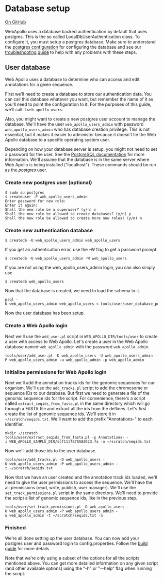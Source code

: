 # Database setup

<a href="https://github.com/GMOD/Apollo/blob/master/docs/Database_setup.md">On GitHub</a>

WebApollo uses a database backed authentication by default that uses postgres.
This is the so called LocalDbUserAuthentication class. To configure it, you must
setup a postgres database. Make sure to understand the [postgres configuration](http://www.postgresql.org/docs/current/static/auth-pg-hba-conf.html) for configuring the database and see our [troubleshooting guide](Troubleshooting.md) to help with any problems with these steps.

## User database

Web Apollo uses a database to determine who can access and edit
annotations for a given sequence.

First we'll need to create a database to store our authentication data.
You can call this database whatever you want, but remember the name of it as you'll need to point the configuration to it. For the purposes of this guide, we'll call it `web_apollo_users`. 

Also, you might want to create a new postgres user account to manage the database. We'll have the user `web_apollo_users_admin` with password `web_apollo_users_admin` who has database creation privilege. This is not essential, but it makes it easier to administer because it doesn't tie the Web Apollo database to a specific operating system user.

Depending on how your database server
is setup, you might not need to set a password for the user. See the
[PostgreSQL documentation](http://www.postgresql.org/docs) for more
information. We'll assume that the database is in the same server where
Web Apollo is being installed ("localhost"). These commands should be run
as the *postgres* user.

### Create new postgres user (optional)

    $ sudo su postgres
    $ createuser -P web_apollo_users_admin
    Enter password for new role: 
    Enter it again: 
    Shall the new role be a superuser? (y/n) n
    Shall the new role be allowed to create databases? (y/n) y
    Shall the new role be allowed to create more new roles? (y/n) n

### Create new authentication database

    $ createdb -U web_apollo_users_admin web_apollo_users

If you get an authentication error, use the -W flag to get a password
prompt.

    $ createdb -U web_apollo_users_admin -W web_apollo_users

If you are not using the web_apollo_users_admin login, you can also simply use

    $ createdb web_apollo_users

Now that the database is created, we need to load the schema to it.

    psql -U web_apollo_users_admin web_apollo_users < tools/user/user_database_postgresql.sql

Now the user database has been setup.

### Create a Web Apollo login

Next we'll use the `add_user.pl` script in `WEB_APOLLO_DIR/tools/user` to create a user with access to Web Apollo. Let's create a user in the Web Apollo database named `web_apollo_admin` with the password `web_apollo_admin`.

    tools/user/add_user.pl -D web_apollo_users -U web_apollo_users_admin -P web_apollo_users_admin -u web_apollo_admin -p web_apollo_admin


### Initialize permissions for Web Apollo login

Next we'll add the annotation tracks ids for the genomic sequences for
our organism. We'll use the `add_tracks.pl` script to add the chromosome
or sequence IDs to our database. But first we need to generate a file of the
genomic sequence ids for the script. For convenience, there's a script called
`extract_seqids_from_fasta.pl` in the same directory which will go
through a FASTA file and extract all the ids from the deflines. Let's
first create the list of genomic sequence ids. We'll store it in
`~/scratch/seqids.txt`. We'll want to add the prefix "Annotations-" to
each identifier.



    mkdir ~/scratch
    tools/user/extract_seqids_from_fasta.pl -p Annotations- -i WEB_APOLLO_SAMPLE_DIR/scf1117875582023.fa -o ~/scratch/seqids.txt

Now we'll add those ids to the user database.

    tools/user/add_tracks.pl -D web_apollo_users -U web_apollo_users_admin -P web_apollo_users_admin -t ~/scratch/seqids.txt

Now that we have an user created and the annotation track ids loaded,
we'll need to give the user permissions to access the sequence. We'll
have the all permissions (read, write, publish, user manager). We'll use
the `set_track_permissions.pl` script in the same directory. We'll need
to provide the script a list of genomic sequence ids, like in the
previous step.

    tools/user/set_track_permissions.pl -D web_apollo_users -U web_apollo_users_admin -P web_apollo_users_admin -u web_apollo_admin -t ~/scratch/seqids.txt -a


### Finished
We're all done setting up the user database. You can now add your postgres user and password login to config.properties. Follow the [build guide](Build.md) for more details

Note that we're only using a subset of the options for all the scripts
mentioned above. You can get more detailed information on any given
script (and other available options) using the "-h" or "--help" flag
when running the script.

